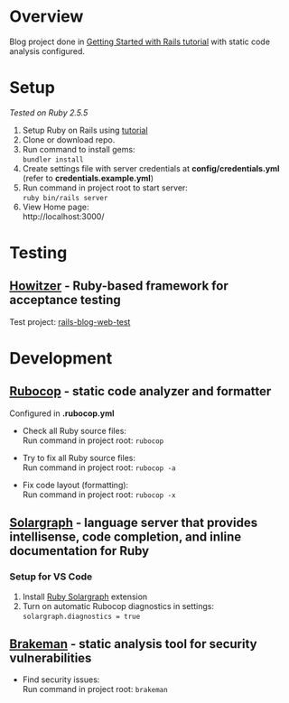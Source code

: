 # Overview

Blog project done in [Getting Started with Rails tutorial](https://guides.rubyonrails.org/getting_started.html) with static code analysis configured.

# Setup
_Tested on Ruby 2.5.5_
1. Setup Ruby on Rails using [tutorial](https://www.tutorialspoint.com/ruby-on-rails/rails-installation)
2. Clone or download repo.
3. Run command to install gems:  
`bundler install`
4. Create settings file with server credentials at __config/credentials.yml__ (refer to __credentials.example.yml__)
5. Run command in project root to start server:  
`ruby bin/rails server`
6. View Home page:  
http://localhost:3000/

# Testing

## [Howitzer](https://github.com/strongqa/howitzer) - Ruby-based framework for acceptance testing
Test project: [rails-blog-web-test](https://github.com/nanonull/rails-blog-web-test)

# Development

## [Rubocop](https://github.com/rubocop-hq/rubocop) - static code analyzer and formatter  

Configured in __.rubocop.yml__

- Check all Ruby source files:  
Run command in project root: `rubocop`

- Try to fix all Ruby source files:  
Run command in project root: `rubocop -a`

- Fix code layout (formatting):  
Run command in project root: `rubocop -x`

## [Solargraph](https://github.com/castwide/vscode-solargraph) - language server that provides intellisense, code completion, and inline documentation for Ruby  

### Setup for VS Code
1) Install [Ruby Solargraph](https://marketplace.visualstudio.com/items?itemName=castwide.solargraph) extension
2) Turn on automatic Rubocop diagnostics in settings: `solargraph.diagnostics = true`


## [Brakeman](https://github.com/presidentbeef/brakeman) - static analysis tool for security vulnerabilities  
- Find security issues:  
Run command in project root: `brakeman`
